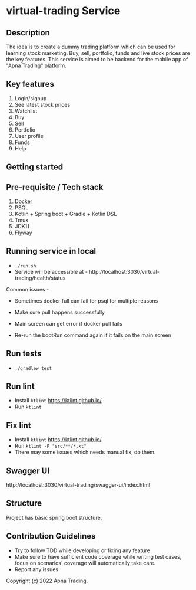 # virtual-trading Service

## Description 

The idea is to create a dummy trading platform which can be used for learning stock marketing.
Buy, sell, portfolio, funds and live stock prices are the key features.
This service is aimed to be backend for the mobile app of "Apna Trading" platform.

## Key features 

1. Login/signup
2. See latest stock prices
3. Watchlist
4. Buy
5. Sell
6. Portfolio
7. User profile
8. Funds
9. Help

## Getting started

## Pre-requisite / Tech stack 

1. Docker
2. PSQL
3. Kotlin + Spring boot + Gradle + Kotlin DSL
4. Tmux
5. JDK11
6. Flyway

## Running service in local

- `./run.sh`
- Service will be accessible at - http://localhost:3030/virtual-trading/health/status

Common issues - 

- Sometimes docker full can fail for psql for multiple reasons
- Make sure pull happens successfully 

- Main screen can get error if docker pull fails
- Re-run the bootRun command again if it fails on the main screen 

## Run tests

- `./gradlew test`

## Run lint

- Install `ktlint` https://ktlint.github.io/
- Run `ktlint`

## Fix lint

- Install `ktlint` https://ktlint.github.io/
- Run `ktlint -F "src/**/*.kt"`
- There may some issues which needs manual fix, do them.

## Swagger UI

http://localhost:3030/virtual-trading/swagger-ui/index.html

## Structure

Project has basic spring boot structure,

## Contribution Guidelines 

- Try to follow TDD while developing or fixing any feature
- Make sure to have sufficient code coverage while writing test cases, focus on scenarios' coverage will automatically take care.
- Report any issues

Copyright (c) 2022 Apna Trading.
